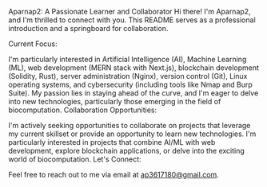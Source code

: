 Aparnap2: A Passionate Learner and Collaborator
Hi there! I'm Aparnap2, and I'm thrilled to connect with you. This README serves as a professional introduction and a springboard for collaboration.

Current Focus:

I'm particularly interested in Artificial Intelligence (AI), Machine Learning (ML), web development (MERN stack with Next.js), blockchain development (Solidity, Rust), server administration (Nginx), version control (Git), Linux operating systems, and cybersecurity (including tools like Nmap and Burp Suite). My passion lies in staying ahead of the curve, and I'm eager to delve into new technologies, particularly those emerging in the field of biocomputation.
Collaboration Opportunities:

I'm actively seeking opportunities to collaborate on projects that leverage my current skillset or provide an opportunity to learn new technologies. I'm particularly interested in projects that combine AI/ML with web development, explore blockchain applications, or delve into the exciting world of biocomputation.
Let's Connect:

Feel free to reach out to me via email at ap3617180@gmail.com.
